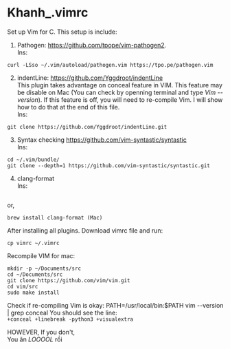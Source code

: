 # Khanh_.vimrc
Set up Vim for C. This setup is include:

1. Pathogen: https://github.com/tpope/vim-pathogen2.  
Ins:  
```mkdir -p ~/.vim/autoload ~/.vim/bundle && \
curl -LSso ~/.vim/autoload/pathogen.vim https://tpo.pe/pathogen.vim 
```
  
2. indentLine: https://github.com/Yggdroot/indentLine   
This plugin takes advantage on conceal feature in VIM. This feature may be disable on Mac (You can check by openning terminal and type *Vim --version*). If this feature is off, you will need to re-compile Vim. I will show how to do that at the end of this file.  
Ins:  
```cd ~/.vim/bundle/   
git clone https://github.com/Yggdroot/indentLine.git 
```
3. Syntax checking https://github.com/vim-syntastic/syntastic  
Ins:
```
cd ~/.vim/bundle/   
git clone --depth=1 https://github.com/vim-syntastic/syntastic.git
```
4. clang-format    
Ins:  
```sudo apt install clang-format (linux)
```
or,
```
brew install clang-format (Mac)
```
After installing all plugins. Download vimrc file and run:  
```cd ~/Downloads/
cp vimrc ~/.vimrc
```

Recompile VIM for mac:  
```
mkdir -p ~/Documents/src    
cd ~/Documents/src    
git clone https://github.com/vim/vim.git   
cd vim/src  
sudo make install  
```
Check if re-compiling Vim is okay:
PATH=/usr/local/bin:$PATH vim --version | grep conceal 
You should see the line:  
<code>+conceal           +linebreak         -python3           +visualextra</code>  

HOWEVER, If you don't,  
You ăn *LOOOOL* rồi
